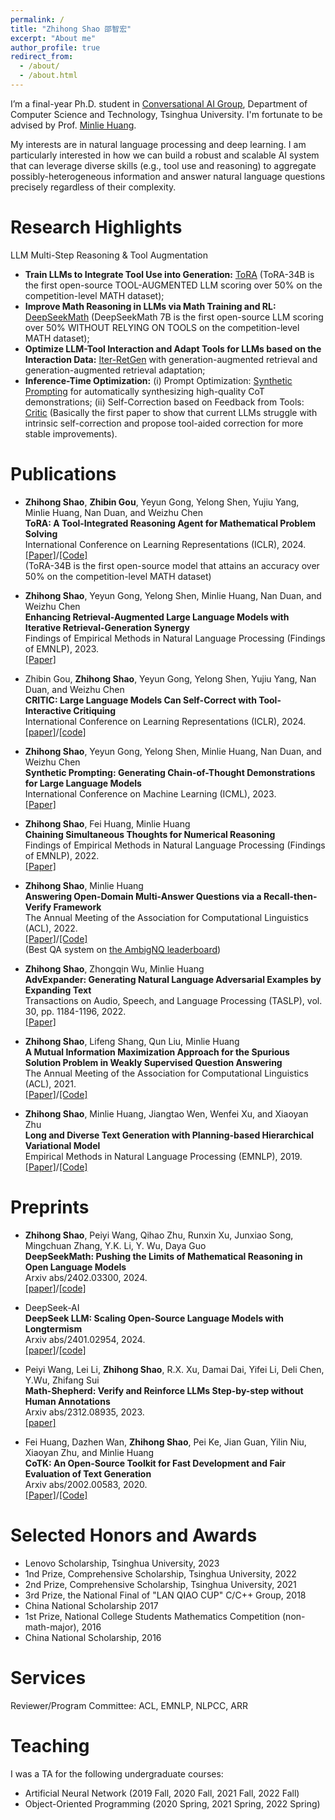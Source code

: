 ```yaml
---
permalink: /
title: "Zhihong Shao 邵智宏"
excerpt: "About me"
author_profile: true
redirect_from: 
  - /about/
  - /about.html
---
```


I’m a final-year Ph.D. student in [Conversational AI Group](http://coai.cs.tsinghua.edu.cn/), Department of Computer Science and Technology, Tsinghua University.
I'm fortunate to be advised by Prof. [Minlie Huang](http://coai.cs.tsinghua.edu.cn/hml).
<!-- Prior to joining CoAI, I received B.E. in Computer Science and Technology from Beihang University. -->

My interests are in natural language processing and deep learning. I am particularly interested in how we can build a robust and scalable AI system that can leverage diverse skills (e.g., tool use and reasoning) to aggregate possibly-heterogeneous information and answer natural language questions precisely regardless of their complexity.

<!-- My recent work has focused on
+ Knowledge-grounded reasoning ([Iter-RetGen](https://arxiv.org/abs/2305.15294) & [RECTIFY](https://arxiv.org/abs/2110.08544))
+ Tool-augmented reasoning ([Synthetic Prompting](https://arxiv.org/abs/2302.00618), [ToRA](https://arxiv.org/abs/2309.17452), [Critic](https://arxiv.org/abs/2305.11738), [CANTOR](https://arxiv.org/abs/2211.16482) & [MIMAX](https://arxiv.org/abs/2106.07174))
+ Robust classification and text matching (e.g., paraphrase detection and natural language inference) ([AdvExpander](https://ieeexplore.ieee.org/document/9622188)) -->

Research Highlights
======
LLM Multi-Step Reasoning & Tool Augmentation
+ **Train LLMs to Integrate Tool Use into Generation:** [ToRA](https://arxiv.org/abs/2309.17452) (ToRA-34B is the first open-source TOOL-AUGMENTED LLM scoring over 50% on the competition-level MATH dataset);
+ **Improve Math Reasoning in LLMs via Math Training and RL:** [DeepSeekMath](https://arxiv.org/abs/2402.03300) (DeepSeekMath 7B is the first open-source LLM scoring over 50% WITHOUT RELYING ON TOOLS on the competition-level MATH dataset);
+ **Optimize LLM-Tool Interaction and Adapt Tools for LLMs based on the Interaction Data:** [Iter-RetGen](https://arxiv.org/abs/2305.15294) with generation-augmented retrieval and generation-augmented retrieval adaptation;
+ **Inference-Time Optimization:** (i) Prompt Optimization: [Synthetic Prompting](https://arxiv.org/abs/2302.00618) for automatically synthesizing high-quality CoT demonstrations; (ii) Self-Correction based on Feedback from Tools: [Critic](https://arxiv.org/abs/2305.11738) (Basically the first paper to show that current LLMs struggle with intrinsic self-correction and propose tool-aided correction for more stable improvements).

<!-- Education
======

+ 2019.9 - Present: Ph.D. Student, Department of Computer Science and Technology, Tsinghua University
+ 2015.9 - 2019.6: B.E., Department of Computer Science and Technology, Beihang University -->

Publications
======

+ **Zhihong Shao**, **Zhibin Gou**, Yeyun Gong, Yelong Shen, Yujiu Yang, Minlie Huang, Nan Duan, and Weizhu Chen\
  **ToRA: A Tool-Integrated Reasoning Agent for Mathematical Problem Solving**\
  International Conference on Learning Representations (ICLR), 2024.\
  [[Paper]](https://arxiv.org/abs/2309.17452)/[[Code]](https://github.com/microsoft/tora)\
  (ToRA-34B is the first open-source model that attains an accuracy over 50% on the competition-level MATH dataset)

+ **Zhihong Shao**, Yeyun Gong, Yelong Shen, Minlie Huang, Nan Duan, and Weizhu Chen\
  **Enhancing Retrieval-Augmented Large Language Models with Iterative Retrieval-Generation Synergy**\
  Findings of Empirical Methods in Natural Language Processing (Findings of EMNLP), 2023.\
  [[Paper]](https://arxiv.org/abs/2305.15294)

+ Zhibin Gou, **Zhihong Shao**, Yeyun Gong, Yelong Shen, Yujiu Yang, Nan Duan, and Weizhu Chen\
  **CRITIC: Large Language Models Can Self-Correct with Tool-Interactive Critiquing**\
  International Conference on Learning Representations (ICLR), 2024.\
  [[paper]](https://arxiv.org/abs/2305.11738)/[[code]](https://github.com/microsoft/ProphetNet/tree/master/CRITIC)

+ **Zhihong Shao**, Yeyun Gong, Yelong Shen, Minlie Huang, Nan Duan, and Weizhu Chen\
  **Synthetic Prompting: Generating Chain-of-Thought Demonstrations for Large Language Models**\
  International Conference on Machine Learning (ICML), 2023.\
  [[Paper]](https://arxiv.org/abs/2302.00618)

+ **Zhihong Shao**, Fei Huang, Minlie Huang\
  **Chaining Simultaneous Thoughts for Numerical Reasoning**\
  Findings of Empirical Methods in Natural Language Processing (Findings of EMNLP), 2022.\
  [[Paper]](https://arxiv.org/abs/2211.16482)

+ **Zhihong Shao**, Minlie Huang\
  **Answering Open-Domain Multi-Answer Questions via a Recall-then-Verify Framework**\
  The Annual Meeting of the Association for Computational Linguistics (ACL), 2022.\
  [[Paper]](https://arxiv.org/abs/2110.08544)/[[Code]](https://github.com/ZhihongShao/RECTIFY)\
  (Best QA system on [the AmbigNQ leaderboard](https://nlp.cs.washington.edu/ambigqa/leaderboard.html))

+ **Zhihong Shao**, Zhongqin Wu, Minlie Huang\
  **AdvExpander: Generating Natural Language Adversarial Examples by Expanding Text**\
  Transactions on Audio, Speech, and Language Processing (TASLP), vol. 30, pp. 1184-1196, 2022.\
  [[Paper]](https://ieeexplore.ieee.org/document/9622188)

+ **Zhihong Shao**, Lifeng Shang, Qun Liu, Minlie Huang\
  **A Mutual Information Maximization Approach for the Spurious Solution Problem in Weakly Supervised Question Answering**\
  The Annual Meeting of the Association for Computational Linguistics (ACL), 2021.\
  [[Paper]](https://arxiv.org/abs/2106.07174)/[[Code]](https://github.com/ZhihongShao/MIMAX)

+ **Zhihong Shao**, Minlie Huang, Jiangtao Wen, Wenfei Xu, and Xiaoyan Zhu\
  **Long and Diverse Text Generation with Planning-based Hierarchical Variational Model**\
  Empirical Methods in Natural Language Processing (EMNLP), 2019.\
  [[Paper]](https://arxiv.org/abs/1908.06605)/[[Code]](https://github.com/ZhihongShao/Planning-based-Hierarchical-Variational-Model)

Preprints
======

+ **Zhihong Shao**, Peiyi Wang, Qihao Zhu, Runxin Xu, Junxiao Song, Mingchuan Zhang, Y.K. Li, Y. Wu, Daya Guo \
  **DeepSeekMath: Pushing the Limits of Mathematical Reasoning in Open Language Models**\
  Arxiv abs/2402.03300, 2024.\
  [[paper]](https://arxiv.org/abs/2402.03300)/[[code]](https://github.com/deepseek-ai/DeepSeek-Math)

+ DeepSeek-AI \
  **DeepSeek LLM: Scaling Open-Source Language Models with Longtermism**\
  Arxiv abs/2401.02954, 2024.\
  [[paper]](https://arxiv.org/abs/2401.02954)/[[code]](https://github.com/deepseek-ai/DeepSeek-LLM)

+ Peiyi Wang, Lei Li, **Zhihong Shao**, R.X. Xu, Damai Dai, Yifei Li, Deli Chen, Y.Wu, Zhifang Sui\
  **Math-Shepherd: Verify and Reinforce LLMs Step-by-step without Human Annotations**\
  Arxiv abs/2312.08935, 2023.\
  [[paper]](https://arxiv.org/abs/2312.08935)

+ Fei Huang, Dazhen Wan, **Zhihong Shao**, Pei Ke, Jian Guan, Yilin Niu, Xiaoyan Zhu, and Minlie Huang\
  **CoTK: An Open-Source Toolkit for Fast Development and Fair Evaluation of Text Generation**\
  Arxiv abs/2002.00583, 2020.\
  [[Paper]](https://arxiv.org/abs/2002.00583)/[[Code]](https://github.com/thu-coai/cotk)

Selected Honors and Awards
======

+ Lenovo Scholarship, Tsinghua University, 2023
+ 1nd Prize, Comprehensive Scholarship, Tsinghua University, 2022
+ 2nd Prize, Comprehensive Scholarship, Tsinghua University, 2021
+ 3rd Prize, the National Final of "LAN QIAO CUP" C/C++ Group, 2018
+ China National Scholarship 2017
+ 1st Prize, National College Students Mathematics Competition (non-math-major), 2016
+ China National Scholarship, 2016

Services
======

Reviewer/Program Committee: ACL, EMNLP, NLPCC, ARR

Teaching
======

I was a TA for the following undergraduate courses:

+ Artificial Neural Network (2019 Fall, 2020 Fall, 2021 Fall, 2022 Fall)
+ Object-Oriented Programming (2020 Spring, 2021 Spring, 2022 Spring)
